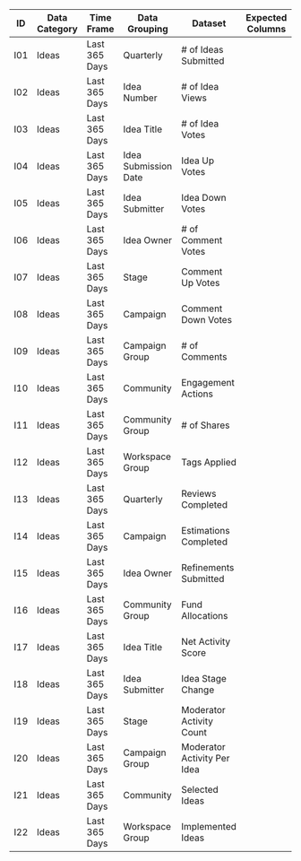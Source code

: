 | ID  | Data Category | Time Frame    | Data Grouping        | Dataset                     | Expected Columns |
|-----|---------------|---------------|----------------------|-----------------------------|------------------|
| I01 | Ideas         | Last 365 Days | Quarterly            | # of Ideas Submitted        |                  |
| I02 | Ideas         | Last 365 Days | Idea Number          | # of Idea Views             |                  |
| I03 | Ideas         | Last 365 Days | Idea Title           | # of Idea Votes             |                  |
| I04 | Ideas         | Last 365 Days | Idea Submission Date | Idea Up Votes               |                  |
| I05 | Ideas         | Last 365 Days | Idea Submitter       | Idea Down Votes             |                  |
| I06 | Ideas         | Last 365 Days | Idea Owner           | # of Comment Votes          |                  |
| I07 | Ideas         | Last 365 Days | Stage                | Comment Up Votes            |                  |
| I08 | Ideas         | Last 365 Days | Campaign             | Comment Down Votes          |                  |
| I09 | Ideas         | Last 365 Days | Campaign Group       | # of Comments               |                  |
| I10 | Ideas         | Last 365 Days | Community            | Engagement Actions          |                  |
| I11 | Ideas         | Last 365 Days | Community Group      | # of Shares                 |                  |
| I12 | Ideas         | Last 365 Days | Workspace Group      | Tags Applied                |                  |
| I13 | Ideas         | Last 365 Days | Quarterly            | Reviews Completed           |                  |
| I14 | Ideas         | Last 365 Days | Campaign             | Estimations Completed       |                  |
| I15 | Ideas         | Last 365 Days | Idea Owner           | Refinements Submitted       |                  |
| I16 | Ideas         | Last 365 Days | Community Group      | Fund Allocations            |                  |
| I17 | Ideas         | Last 365 Days | Idea Title           | Net Activity Score          |                  |
| I18 | Ideas         | Last 365 Days | Idea Submitter       | Idea Stage Change           |                  |
| I19 | Ideas         | Last 365 Days | Stage                | Moderator Activity Count    |                  |
| I20 | Ideas         | Last 365 Days | Campaign Group       | Moderator Activity Per Idea |                  |
| I21 | Ideas         | Last 365 Days | Community            | Selected Ideas              |                  |
| I22 | Ideas         | Last 365 Days | Workspace Group      | Implemented Ideas           |                  |
